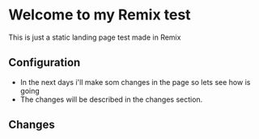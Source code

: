 # Welcome to my Remix test
This is just a static landing page test made in Remix

## Configuration
- In the next days i'll make som changes in the page so lets see how is going
- The changes will be described in the changes section.

## Changes
